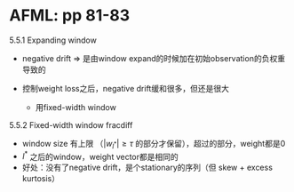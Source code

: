 # AFML: pp 81-83

5.5.1 Expanding window

- negative drift => 是由window expand的时候加在初始observation的负权重导致的

- 控制weight loss之后，negative drift缓和很多，但还是很大
    - 用fixed-width window

5.5.2 Fixed-width window fracdiff

- window size 有上限 （$|w_{l^*}|\ge \tau$ 的部分才保留），超过的部分，weight都是0
- $l^*$ 之后的window，weight vector都是相同的
- 好处：没有了negative drift，是个stationary的序列（但 skew + excess kurtosis）


